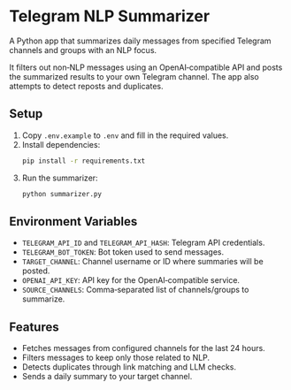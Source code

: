 # Telegram NLP Summarizer

A Python app that summarizes daily messages from specified Telegram channels and groups with an NLP focus.

It filters out non‑NLP messages using an OpenAI‑compatible API and posts the summarized results to your own Telegram channel. The app also attempts to detect reposts and duplicates.

## Setup
1. Copy `.env.example` to `.env` and fill in the required values.
2. Install dependencies:
   ```bash
   pip install -r requirements.txt
   ```
3. Run the summarizer:
   ```bash
   python summarizer.py
   ```

## Environment Variables
- `TELEGRAM_API_ID` and `TELEGRAM_API_HASH`: Telegram API credentials.
- `TELEGRAM_BOT_TOKEN`: Bot token used to send messages.
- `TARGET_CHANNEL`: Channel username or ID where summaries will be posted.
- `OPENAI_API_KEY`: API key for the OpenAI‑compatible service.
- `SOURCE_CHANNELS`: Comma‑separated list of channels/groups to summarize.

## Features
- Fetches messages from configured channels for the last 24 hours.
- Filters messages to keep only those related to NLP.
- Detects duplicates through link matching and LLM checks.
- Sends a daily summary to your target channel.
